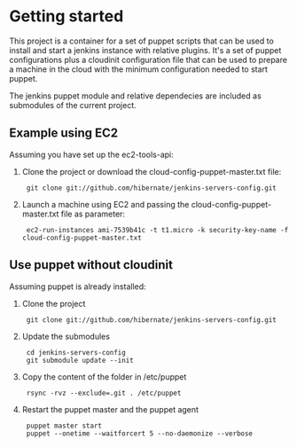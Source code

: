 # Getting started
This project is a container for a set of puppet scripts that can be used to install and start a jenkins instance with relative plugins.
It's a set of puppet configurations plus a cloudinit configuration file that can be used to prepare a machine in the cloud with the minimum configuration needed to start puppet.

The jenkins puppet module and relative dependecies are included as submodules of the current project.

## Example using EC2
Assuming you have set up the ec2-tools-api:

1. Clone the project or download the cloud-config-puppet-master.txt file:

        git clone git://github.com/hibernate/jenkins-servers-config.git

2. Launch a machine using EC2 and passing the cloud-config-puppet-master.txt file as parameter:

        ec2-run-instances ami-7539b41c -t t1.micro -k security-key-name -f cloud-config-puppet-master.txt

## Use puppet without cloudinit
Assuming puppet is already installed:

1. Clone the project

        git clone git://github.com/hibernate/jenkins-servers-config.git

2. Update the submodules

        cd jenkins-servers-config
        git submodule update --init

3. Copy the content of the folder in /etc/puppet

        rsync -rvz --exclude=.git . /etc/puppet

4. Restart the puppet master and the puppet agent

        puppet master start
        puppet --onetime --waitforcert 5 --no-daemonize --verbose
